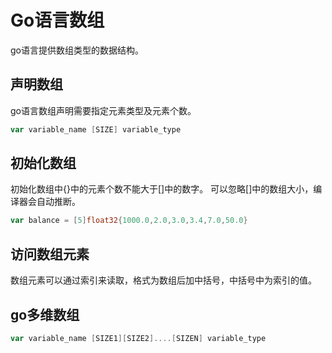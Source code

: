 # Go语言数组

go语言提供数组类型的数据结构。

## 声明数组

go语言数组声明需要指定元素类型及元素个数。

```go
var variable_name [SIZE] variable_type
```

## 初始化数组

初始化数组中{}中的元素个数不能大于[]中的数字。
可以忽略[]中的数组大小，编译器会自动推断。
```go
var balance = [5]float32{1000.0,2.0,3.0,3.4,7.0,50.0}
```
## 访问数组元素

数组元素可以通过索引来读取，格式为数组后加中括号，中括号中为索引的值。

## go多维数组

```go
var variable_name [SIZE1][SIZE2]....[SIZEN] variable_type
```


